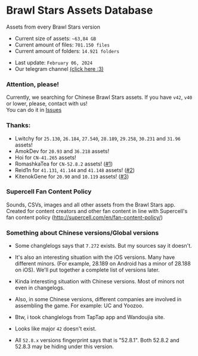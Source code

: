 # Brawl Stars Assets Database
Assets from every Brawl Stars version

* Current size of assets: `~63,84 GB`
* Current amount of files: `701.150 files` 
* Current amount of folders: `14.921 folders` 
<!--
holy shit why so many
-->
* Last update: `February 06, 2024`
* Our telegram channel [(click here :3)](https://t.me/bsdatabase)

### Attention, please!
Currently, we searching for Chinese Brawl Stars assets. If you have `v42`, `v40` or lower, please, contact with us!<br>
You can do it in [Issues](https://github.com/tailsjs/brawl-stars-assets/issues/)

### Thanks:
* Lwitchy for `25.130`, `26.184`, `27.540`, `28.189`, `29.258`, `30.231` and `31.96` assets!
* AmokDev for `20.93` and `36.218` assets!
* Hoi for `CN-41.265` assets!
* RomashkaTea for `CN-52.8.2` assets! ([#1](https://github.com/tailsjs/brawl-stars-assets/issues/1))
* Reid1n for `41.131`, `41.144` and `41.148` assets! ([#2](https://github.com/tailsjs/brawl-stars-assets/issues/2))
* KitenokGene for `20.90` and `10.119` assets! ([#3](https://github.com/tailsjs/brawl-stars-assets/issues/3))

### Supercell Fan Content Policy
Sounds, CSVs, images and all other assets from the Brawl Stars app. Created for content creators and other fan content in line with Supercell's fan content policy (http://supercell.com/en/fan-content-policy/)



### Something about Chinese versions/Global versions
* Some changlelogs says that `7.272` exists. But my sources say it doesn't.
* It's also an interesting situation with the iOS versions. Many have different minors. (For example, 28.189 on Android has a minor of 28.188 on iOS). We'll put together a complete list of versions later.

* Kinda interesting situation with Chinese versions. Most of minors not even in changelogs.
* Also, in some Chinese versions, different companies are involved in assembling the game. For example: UC and Yoozoo.
* Btw, i took changlelogs from TapTap app and Wandoujia site.
* Looks like major `42` doesn't exist.
* All `52.8.x` versions fingerprint says that is "52.8.1". Both 52.8.2 and 52.8.3 may be hiding under this version. 